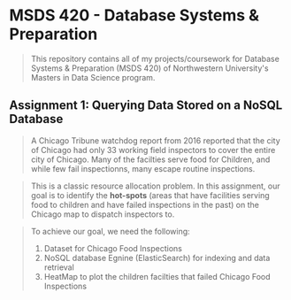 # MSDS 420 - Database Systems & Preparation
> This repository contains all of my projects/coursework for Database Systems & Preparation (MSDS 420) of Northwestern University's Masters in Data Science program.

## Assignment 1: Querying Data Stored on a NoSQL Database
> A Chicago Tribune watchdog report from 2016 reported that the city of Chicago had only 33 working field inspectors to cover the entire city of Chicago. Many of the facilties serve food for Children, and while few fail inspectionns, many escape routine inspections.

> This is a classic resource allocation problem. In this assignment, our goal is to identify the **hot-spots** (areas that have facilities serving food to children and have failed inspections in the past) on the Chicago map to dispatch inspectors to.

> To achieve our goal, we need the following:
> 1. Dataset for Chicago Food Inspections
> 2. NoSQL database Egnine (ElasticSearch) for indexing and data retrieval
> 3. HeatMap to plot the children facilties that failed Chicago Food Inspections
